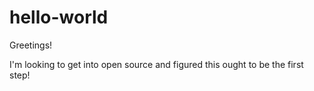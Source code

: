 # hello-world

Greetings! 

I'm looking to get into open source and figured this ought to be the first step!
